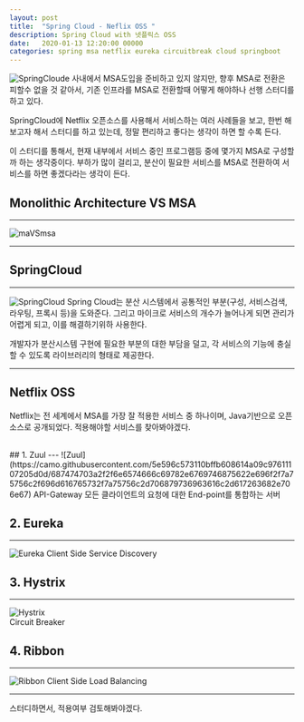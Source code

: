 ```yaml
---
layout: post
title:  "Spring Cloud - Neflix OSS "
description: Spring Cloud with 넷플릭스 OSS
date:   2020-01-13 12:20:00 00000
categories: spring msa netflix eureka circuitbreak cloud springboot 
---
```


![SpringCloude](https://dotnetvibes.files.wordpress.com/2019/05/netflix-oss-framework.png?w=700)
사내에서 MSA도입을 준비하고 있지 않지만, 향후 MSA로 전환은 피할수 없을 것 같아서,
기존 인프라를 MSA로 전환할때 어떻게 해야하나 선행 스터디를 하고 있다.


SpringCloud에 Netflix 오픈소스를 사용해서 서비스하는 여러 사례들을 보고,
한번 해보고자 해서 스터디를 하고 있는데, 정말 편리하고 좋다는 생각이 하면 할 수록 든다.

이 스터디를 통해서, 현재 내부에서 서비스 중인 프로그램등 중에 몇가지 MSA로 구성할까 하는 생각중이다.
부하가 많이 걸리고, 분산이 필요한 서비스를 MSA로 전환하여 서비스를 하면 좋겠다라는 생각이 든다.

## Monolithic Architecture VS MSA
---
![maVSmsa](https://martinfowler.com/articles/microservices/images/sketch.png)

---

## SpringCloud
---
![SpringCloud](https://camo.githubusercontent.com/494e6becba072436a4cdb80b67751a380bdfc307/68747470733a2f2f626c6f672e636f646563656e747269632e64652f66696c65732f323031372f30352f6d756c7469706c652d617070732d737072696e672d626f6f742d636c6f75642d6e6574666c69782d373638783534332e706e67)
Spring Cloud는 분산 시스템에서 공통적인 부분(구성, 서비스검색, 라우팅, 프록시 등)을 도와준다.
그리고 마이크로 서비스의 개수가 늘어나게 되면 관리가 어렵게 되고, 이를 해결하기위하 사용한다.

개발자가 분산시스템 구현에 필요한 부분의 대한 부담을 덜고, 각 서비스의 기능에 충실할 수 있도록
라이브러리의 형태로 제공한다.

---

## Netflix OSS
Netflix는 전 세계에서 MSA를 가장 잘 적용한 서비스 중 하나이며, Java기반으로 
오픈소스로 공개되었다. 적용해야할 서비스를 찾아봐야겠다.

<br>
## 1. Zuul
---
![Zuul](https://camo.githubusercontent.com/5e596c573110bffb608614a09c97611107205d0d/687474703a2f2f6e6574666c69782e6769746875622e696f2f7a75756c2f696d616765732f7a75756c2d706879736963616c2d617263682e706e67)
API-Gateway 
모든 클라이언트의 요청에 대한 End-point를 통합하는 서버
<br>

## 2. Eureka
---
![Eureka](https://t1.daumcdn.net/cfile/tistory/99D5AA3F5C5C265933)
Client Side Service Discovery

## 3. Hystrix
---
![Hystrix](https://github.com/Netflix/Hystrix/wiki/images/hystrix-command-flow-chart-640.png)<br>
Circuit Breaker

## 4. Ribbon
---
![Ribbon](https://lh5.googleusercontent.com/proxy/aeC8QSnthfXTQZfX19ImpPWyNCejrc9dBMcaHZy5u_ybz4cmtwY3_Sd0W05EU5sfAzfwNzn1h-is6K2BLRghMTgLGPnoJxSF7H-LC866gEn7gm_nZ4RpkL3UrVMQZO4a35HvJBuM9-TAFyi87g=s0-d)
Client Side Load Balancing

---

스터디하면서, 적용여부 검토해봐야겠다.<br>
